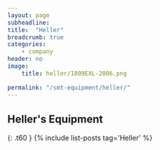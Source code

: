 ```yaml
---
layout: page
subheadline:
title:  "Heller"
breadcrumb: true
categories:
    - company
header: no
image:
    title: heller/1809EXL-2006.png

permalink: "/smt-equipment/heller/"
---
```


## Heller's Equipment ##
{: .t60 }
{% include list-posts tag='Heller' %}

